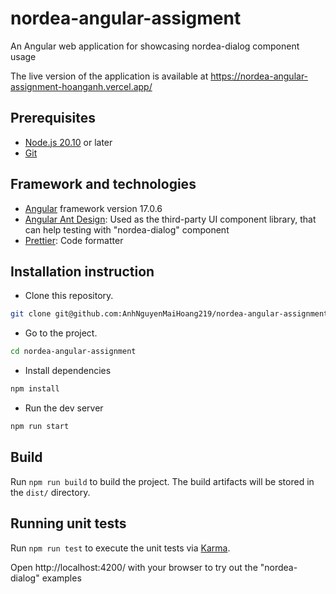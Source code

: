 # nordea-angular-assigment

An Angular web application for showcasing nordea-dialog component usage

The live version of the application is available at https://nordea-angular-assignment-hoanganh.vercel.app/

## Prerequisites

- [Node.js 20.10](https://nodejs.org/en/) or later
- [Git](https://git-scm.com/downloads/)

## Framework and technologies

- [Angular](https://angular.dev/) framework version 17.0.6
- [Angular Ant Design](https://ng.ant.design/docs/introduce/en): Used as the third-party UI component library, that can help testing with "nordea-dialog" component
- [Prettier](https://prettier.io/): Code formatter

## Installation instruction

- Clone this repository.

```sh
git clone git@github.com:AnhNguyenMaiHoang219/nordea-angular-assignment.git
```

- Go to the project.

```sh
cd nordea-angular-assignment
```

- Install dependencies

```sh
npm install
```

- Run the dev server

```sh
npm run start
```

## Build

Run `npm run build` to build the project. The build artifacts will be stored in the `dist/` directory.

## Running unit tests

Run `npm run test` to execute the unit tests via [Karma](https://karma-runner.github.io).

Open http://localhost:4200/ with your browser to try out the "nordea-dialog" examples
